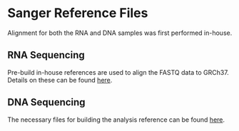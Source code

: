 # Sanger Reference Files

Alignment for both the RNA and DNA samples was first performed in-house.

## RNA Sequencing

Pre-build in-house references are used to align the FASTQ data to GRCh37. Details on these can be found [here](https://github.com/cancerit/cgpRna/wiki/1.1-Prepare-mapping-and-QC-reference-data#pre-generated-data).

## DNA Sequencing

The necessary files for building the analysis reference can be found [here](https://github.com/cancerit/dockstore-cgpwxs/blob/develop/examples/cgpwxs/bam_csi.json).

